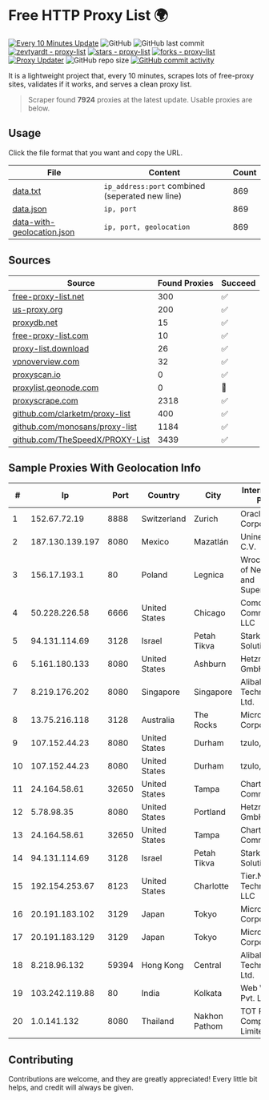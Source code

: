
# Free HTTP Proxy List 🌍

[![Every 10 Minutes Update](https://github.com/mertguvencli/http-proxy-list/actions/workflows/main.yml/badge.svg?branch=main)](https://github.com/mertguvencli/http-proxy-list/actions/workflows/main.yml)
![GitHub](https://img.shields.io/github/license/mertguvencli/http-proxy-list)
![GitHub last commit](https://img.shields.io/github/last-commit/mertguvencli/http-proxy-list)
[![zevtyardt - proxy-list](https://img.shields.io/static/v1?label=zevtyardt&message=proxy-list&color=blue&logo=github)](https://github.com/zevtyardt/proxy-list "Go to GitHub repo")
[![stars - proxy-list](https://img.shields.io/github/stars/zevtyardt/proxy-list?style=social)](https://github.com/zevtyardt/proxy-list)
[![forks - proxy-list](https://img.shields.io/github/forks/zevtyardt/proxy-list?style=social)](https://github.com/zevtyardt/proxy-list)
[![Proxy Updater](https://github.com/zevtyardt/proxy-list/workflows/Proxy%20Updater/badge.svg)](https://github.com/zevtyardt/proxy-list/actions?query=workflow:"Proxy+Updater")
![GitHub repo size](https://img.shields.io/github/repo-size/zevtyardt/proxy-list)
[![GitHub commit activity](https://img.shields.io/github/commit-activity/m/zevtyardt/proxy-list?logo=commits)](https://github.com/zevtyardt/proxy-list/commits/main)

It is a lightweight project that, every 10 minutes, scrapes lots of free-proxy sites, validates if it works, and serves a clean proxy list.

> Scraper found **7924** proxies at the latest update. Usable proxies are below.

## Usage

Click the file format that you want and copy the URL.

|File|Content|Count|
|----|-------|-----|
|[data.txt](https://raw.githubusercontent.com/mertguvencli/http-proxy-list/main/proxy-list/data.txt)|`ip_address:port` combined (seperated new line)|869|
|[data.json](https://raw.githubusercontent.com/mertguvencli/http-proxy-list/main/proxy-list/data.json)|`ip, port`|869|
|[data-with-geolocation.json](https://raw.githubusercontent.com/mertguvencli/http-proxy-list/main/proxy-list/data-with-geolocation.json)|`ip, port, geolocation`|869|

## Sources

|Source|Found Proxies|Succeed|
|------|-------------|-------|
|[free-proxy-list.net](https://free-proxy-list.net)|300|✅|
|[us-proxy.org](https://www.us-proxy.org)|200|✅|
|[proxydb.net](http://proxydb.net)|15|✅|
|[free-proxy-list.com](https://free-proxy-list.com/?page=&port=&type%5B%5D=http&type%5B%5D=https&up_time=0&search=Search)|10|✅|
|[proxy-list.download](https://www.proxy-list.download/HTTP)|26|✅|
|[vpnoverview.com](https://vpnoverview.com/privacy/anonymous-browsing/free-proxy-servers)|32|✅|
|[proxyscan.io](https://www.proxyscan.io)|0|✅|
|[proxylist.geonode.com](https://proxylist.geonode.com/api/proxy-list?limit=300&page=1&sort_by=lastChecked&sort_type=desc&protocols=http,https)|0|🚫|
|[proxyscrape.com](https://api.proxyscrape.com/v2/?request=displayproxies&protocol=http&timeout=10000&country=all&ssl=all&anonymity=all)|2318|✅|
|[github.com/clarketm/proxy-list](https://raw.githubusercontent.com/clarketm/proxy-list/master/proxy-list-raw.txt)|400|✅|
|[github.com/monosans/proxy-list](https://raw.githubusercontent.com/monosans/proxy-list/main/proxies/http.txt)|1184|✅|
|[github.com/TheSpeedX/PROXY-List](https://raw.githubusercontent.com/TheSpeedX/PROXY-List/master/http.txt)|3439|✅|


## Sample Proxies With Geolocation Info

|#|Ip|Port|Country|City|Internet Service Provider|
|-|--|----|-------|----|-------------------------|
|1|152.67.72.19|8888|Switzerland|Zurich|Oracle Corporation|
|2|187.130.139.197|8080|Mexico|Mazatlán|Uninet S.A. de C.V.|
|3|156.17.193.1|80|Poland|Legnica|Wroclaw Centre of Networking and Supercomputing|
|4|50.228.226.58|6666|United States|Chicago|Comcast Cable Communications, LLC|
|5|94.131.114.69|3128|Israel|Petah Tikva|Stark Industries Solutions LTD|
|6|5.161.180.133|8080|United States|Ashburn|Hetzner Online GmbH|
|7|8.219.176.202|8080|Singapore|Singapore|Alibaba (US) Technology Co., Ltd.|
|8|13.75.216.118|3128|Australia|The Rocks|Microsoft Corporation|
|9|107.152.44.23|8080|United States|Durham|tzulo, inc.|
|10|107.152.44.23|8080|United States|Durham|tzulo, inc.|
|11|24.164.58.61|32650|United States|Tampa|Charter Communications|
|12|5.78.98.35|8080|United States|Portland|Hetzner Online GmbH|
|13|24.164.58.61|32650|United States|Tampa|Charter Communications|
|14|94.131.114.69|3128|Israel|Petah Tikva|Stark Industries Solutions LTD|
|15|192.154.253.67|8123|United States|Charlotte|Tier.Net Technologies LLC|
|16|20.191.183.102|3129|Japan|Tokyo|Microsoft Corporation|
|17|20.191.183.129|3129|Japan|Tokyo|Microsoft Corporation|
|18|8.218.96.132|59394|Hong Kong|Central|Alibaba (US) Technology Co., Ltd.|
|19|103.242.119.88|80|India|Kolkata|Web Werks India Pvt. Ltd.|
|20|1.0.141.132|8080|Thailand|Nakhon Pathom|TOT Public Company Limited|



## Contributing

Contributions are welcome, and they are greatly appreciated! Every
little bit helps, and credit will always be given.

